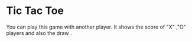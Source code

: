 # Tic Tac Toe
You can play this game with another player. It shows the score of "X" ,"O" players and also the draw .

